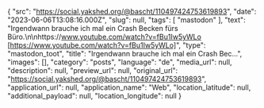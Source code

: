 {
  "src": "https://social.yakshed.org/@bascht/110497424753619893",
  "date": "2023-06-06T13:08:16.000Z",
  "slug": null,
  "tags": [
    "mastodon"
  ],
  "text": "Irgendwann brauche ich mal ein Crash Becken fürs Büro.\n\nhttps://www.youtube.com/watch?v=fBu1Iw5yWLo [https://www.youtube.com/watch?v=fBu1Iw5yWLo]",
  "type": "mastodon_toot",
  "title": "Irgendwann brauche ich mal ein Crash Bec…",
  "images": [],
  "category": "posts",
  "language": "de",
  "media_url": null,
  "description": null,
  "preview_url": null,
  "original_url": "https://social.yakshed.org/@bascht/110497424753619893",
  "application_url": null,
  "application_name": "Web",
  "location_latitude": null,
  "additional_payload": null,
  "location_longitude": null
}